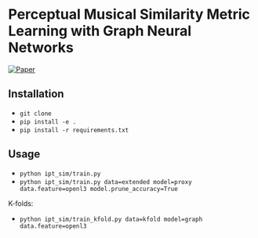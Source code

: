 # Perceptual Musical Similarity Metric Learning with Graph Neural Networks

[![Paper]()]([https://arxiv.org/abs/2204.08269](https://hal.science/hal-04178191/))

## Installation
- `git clone`
- `pip install -e .`
- `pip install -r requirements.txt`


## Usage
- `python ipt_sim/train.py`
- `python ipt_sim/train.py data=extended model=proxy data.feature=openl3 model.prune_accuracy=True`

K-folds:

- `python ipt_sim/train_kfold.py data=kfold model=graph data.feature=openl3`
